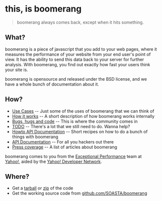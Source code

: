 # this, is boomerang

> boomerang always comes back, except when it hits something.

## What?

boomerang is a piece of javascript that you add to your web pages, where it measures
the performance of your website from your end user's point of view.  It has the ability
to send this data back to your server for further analysis.  With boomerang, you find
out exactly how fast your users think your site is.

boomerang is opensource and released under the BSD license,
and we have a whole bunch of documentation about it.

## How?

 - [Use Cases](tutorial-use-cases.html) -- Just some of the uses of boomerang that we can think of
 - [How it works](tutorial-methodology.html) -- A short description of how boomerang works internally
 - [Bugs, hugs and code](tutorial-community.html) -- This is where the community comes in
 - [TODO](tutorial-TODO.txt.html) -- There's a lot that we still need to do.  Wanna help?
 - [Howto API Documentation](tutorial-howtos/index.html) -- Short recipes on how to do a bunch of things with boomerang
 - [API Documentation](tutorial-api/index.html) -- For all you hackers out there
 - [Press coverage](tutorial-press) -- A list of articles about boomerang

boomerang comes to you from the [Exceptional Performance](http://developer.yahoo.com/performance/)
team at [Yahoo!](http://www.yahoo.com/), aided by the [Yahoo! Developer Network](http://developer.yahoo.com/).

## Where?

 - Get a [tarball](https://github.com/SOASTA/boomerang/archive/master.tar.gz) or [zip](http://github.com/SOASTA/boomerang/archives/master.zip) of the code
 - Get the working source code from [github.com/SOASTA/boomerang](https://github.com/SOASTA/boomerang)

<!--
 Copyright (c) 2011, Yahoo! Inc.  All rights reserved.
 Copyright (c) 2012, Log-Normal, Inc.  All rights reserved.
 Copyright (c) 2015, SOASTA, Inc. All rights reserved.
 Copyrights licensed under the BSD License. See the accompanying LICENSE.txt file for terms.
-->
